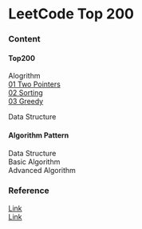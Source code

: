 # LeetCode Top 200


### Content
#### Top200
Alogrithm  
[01 Two Pointers](https://github.com/AuroraRW/Algorithm-Leetcode-Top200/tree/master/01-TwoPointers)  
[02 Sorting](https://github.com/AuroraRW/Algorithm-Leetcode-Top200/tree/master/02-Sorting)  
[03 Greedy](https://github.com/AuroraRW/Algorithm-Leetcode-Top200/tree/master/03-Greedy)  


Data Structure

#### Algorithm Pattern
Data Structure  
Basic Algorithm  
Advanced Algorithm  
### Reference
[Link](https://github.com/CyC2018/CS-Notes/blob/master/notes/Leetcode%20%E9%A2%98%E8%A7%A3%20-%20%E7%9B%AE%E5%BD%95.md)  
[Link](https://github.com/dashidhy/algorithm-pattern-python)  
